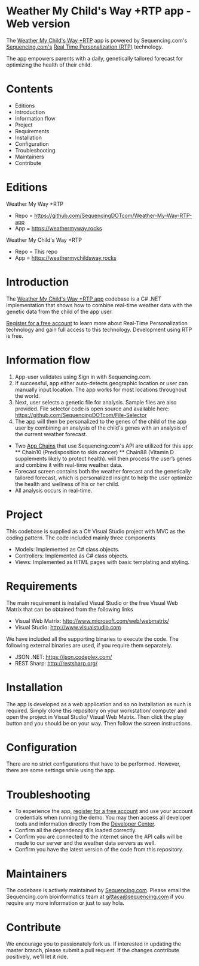 Weather My Child's Way +RTP app - Web version
=========================================
The [Weather My Child's Way +RTP](https://weathermychildsway.rocks/) app is powered by Sequencing.com's [Sequencing.com's](https://sequencing.com/) [Real Time Personalization (RTP)](https://sequencing.com/developer-documentation/what-is-real-time-personalization-rtp/) technology. 

The app empowers parents with a daily, genetically tailored forecast for optimizing the health of their child. 

Contents
=========================================
* Editions
* Introduction
* Information flow
* Project
* Requirements
* Installation
* Configuration
* Troubleshooting
* Maintainers
* Contribute

Editions
=========================================
Weather My Way +RTP 
* Repo = https://github.com/SequencingDOTcom/Weather-My-Way-RTP-app
* App = https://weathermyway.rocks

Weather My Child's Way +RTP
* Repo = This repo
* App = https://weathermychildsway.rocks

Introduction
=========================================
The [Weather My Child's Way +RTP app](https://weathermychildsway.rocks/) codebase is a C# .NET implementation that shows how to combine real-time weather data with the genetic data from the child of the app user.

[Register for a free account](https://sequencing.com/user/register/) to learn more about Real-Time Personalization technology and gain full access to this technology. Development using RTP is free.

Information flow
========================================
1. App-user validates using Sign in with Sequencing.com.
2. If successful, app either auto-detects geographic location or user can manually input location. The app works for most locations throughout the world. 
3. Next, user selects a genetic file for analysis. Sample files are also provided. File selector code is open source and available here: https://github.com/SequencingDOTcom/File-Selector
4. The app will then be personalized to the genes of the child of the app user by combining an analysis of the child's genes with an analysis of the current weather forecast.
* Two [App Chains](https://sequencing.com/app-chains) that use Sequencing.com's API are utilized for this app: 
** Chain10 (Predisposition to skin cancer)
** Chain88 (Vitamin D supplements likely to protect health). will then process the user’s genes and combine it with real-time weather data. 
* Forecast screen contains both the weather forecast and the genetically tailored forecast, which is personalized insight to help the user optimize the health and wellness of his or her child.
* All analysis occurs in real-time.

Project
========================================
This codebase is supplied as a C# Visual Studio project with MVC as the coding pattern. The code included mainly three components

* Models: Implemented as C# class objects.
* Controllers: Implemented as C# class objects.
* Views: Implemented as HTML pages with basic templating and styling.

Requirements
======================================
The main requirement is installed Visual Studio or the free Visual Web Matrix that can be obtained from the following links

* Visual Web Matrix: http://www.microsoft.com/web/webmatrix/
* Visual Studio: http://www.visualstudio.com

We have included all the supporting binaries to execute the code. The following external binaries are used, if you require them separately.

* JSON .NET: https://json.codeplex.com/
* REST Sharp: http://restsharp.org/

Installation
======================================
The app is developed as a web application and so no installation as such is required. Simply clone this repository on your workstation/ computer and open the project in Visual Studio/ Visual Web Matrix. Then click the play button and you should be on your way. Then follow the screen instructions.

Configuration
======================================
There are no strict configurations that have to be performed. However, there are some settings while using the app.

Troubleshooting
======================================
* To experience the app, [register for a free account](https://sequencing.com/user/register/) and use your account credentials when running the demo. You may then access all developer tools and information directly from the [Developer Center](https://sequencing.com/developer-center/).
* Confirm all the dependency dlls loaded correctly.
* Confirm you are connected to the internet since the API calls will be made to our server and the weather data servers as well.
* Confirm you have the latest version of the code from this repository.

Maintainers
======================================
The codebase is actively maintained by [Sequencing.com](https://sequencing.com/). Please email the Sequencing.com bioinformatics team at gittaca@sequencing.com if you require any more information or just to say hola.

Contribute
======================================
We encourage you to passionately fork us. If interested in updating the master branch, please submit a pull request. If the changes contribute positively, we'll let it ride.
